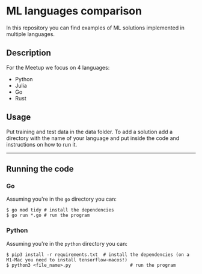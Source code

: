 # ML languages comparison

In this repository you can find examples of ML solutions implemented in multiple languages.
## Description
For the Meetup we focus on 4 languages:
- Python
- Julia
- Go
- Rust

## Usage
Put training and test data in the data folder. To add a solution add a directory with the name of your language and put inside the code and instructions on how to run it.
***
## Running the code

### Go
Assuming you're in the `go` directory you can:
```shell
$ go mod tidy # install the dependencies
$ go run *.go # run the program
```

### Python
Assuming you're in the `python` directory you can:
```shell
$ pip3 install -r requirements.txt  # install the dependencies (on a M1-Mac you need to install tensorflow-macos!)
$ python3 <file_name>.py                      # run the program
```